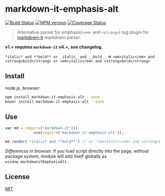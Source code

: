 # markdown-it-emphasis-alt

[![Build Status](https://img.shields.io/travis/jay-hodgson/markdown-it-emphasis-alt/master.svg?style=flat)](https://travis-ci.org/jay-hodgson/markdown-it-emphasis-alt)
[![NPM version](https://img.shields.io/npm/v/markdown-it-emphasis-alt.svg?style=flat)](https://www.npmjs.org/package/markdown-it-emphasis-alt)
[![Coverage Status](https://img.shields.io/coveralls/jay-hodgson/markdown-it-emphasis-alt/master.svg?style=flat)](https://coveralls.io/r/jay-hodgson/markdown-it-emphasis-alt?branch=master)

> Alternative parser for emphasis(`<em>` and `<strong>`) tag plugin for [markdown-it](https://github.com/markdown-it/markdown-it) markdown parser.

__v1.+ requires `markdown-it` v4.+, see changelog.__

`*italic* and **bold** or _italic_ and __bold__` => `<em>italic</em> and <strong>bold</strong> or <em>italic</em> and <strong>bold</strong>`

## Install

node.js, browser:

```bash
npm install markdown-it-emphasis-alt --save
bower install markdown-it-emphasis-alt --save
```

## Use

```js
var md = require('markdown-it')()
            .use(require('markdown-it-emphasis-alt'));

md.render('*italic* and **bold**') // => '<em>italic</em> and <strong>bold</strong>'
```

_Differences in browser._ If you load script directly into the page, without
package system, module will add itself globally as `window.markdownitEmphasisAlt`.


## License

[MIT](https://github.com/markdown-it/markdown-it-emphasis-alt/blob/master/LICENSE)
